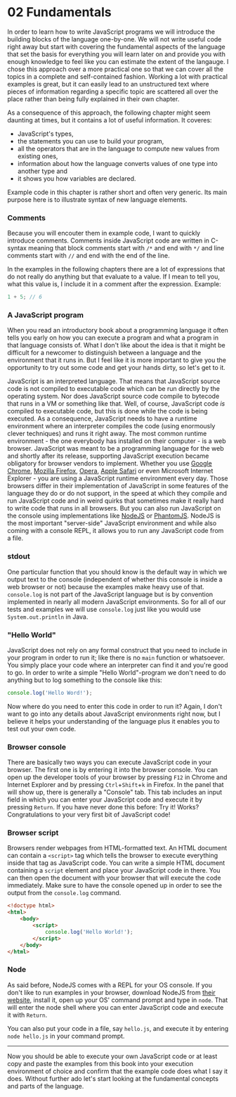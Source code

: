 # 02 Fundamentals

In order to learn how to write JavaScript programs we will introduce the building blocks of the language one-by-one. We will not write useful code right away but start with covering the fundamental aspects of the language that set the basis for everything you will learn later on and provide you with enough knowledge to feel like you can estimate the extent of the langauge. I chose this approach over a more practical one so that we can cover all the topics in a complete and self-contained fashion. Working a lot with practical examples is great, but it can easily lead to an unstructured text where pieces of information regarding a specific topic are scattered all over the place rather than being fully explained in their own chapter.

As a consequence of this approach, the following chapter might seem daunting at times, but it contains a lot of useful information. It coveres:
- JavaScript's types, 
- the statements you can use to build your program, 
- all the operators that are in the language to compute new values from existing ones, 
- information about how the language converts values of one type into another type and
- it shows you how variables are declared.

Example code in this chapter is rather short and often very generic. Its main purpose here is to illustrate syntax of new language elements.

### Comments
Because you will encouter them in example code, I want to quickly introduce comments. Comments inside JavaScript code are written in C-syntax meaning that block comments start with `/*` and end with `*/` and line comments start with `//` and end with the end of the line. 

In the examples in the following chapters there are a lot of expressions that do not really do anything but that evaluate to a value. If I mean to tell you, what this value is, I include it in a comment after the expression. Example:
```javascript
1 + 5; // 6
```

### A JavaScript program
When you read an introductory book about a programming language it often tells you early on how you can execute a program and what a program in that language consists of. What I don't like about the idea is that it might be difficult for a newcomer to distinguish between a language and the environment that it runs in. But I feel like it is more important to give you the opportunity to try out some code and get your hands dirty, so let's get to it.

JavaScript is an interpreted language. That means that JavaScript source code is not compiled to executable code which can be run directly by the operating system. Nor does JavaScript source code compile to bytecode that runs in a VM or something like that. Well, of course, JavaScript code *is* compiled to executable code, but this is done while the code is being executed. As a consequence, JavaScript needs to have a runtime environment where an interpreter compiles the code (using enormously clever techniques) and runs it right away. The most common runtime environment - the one everybody has installed on their computer - is a web browser. JavaScript was meant to be a programming language for the web and shortly after its release, supporting JavaScript execution became obligatory for browser vendors to implement. Whether you use [Google Chrome](https://www.google.com/intl/en/chrome/browser/), [Mozilla Firefox](https://www.mozilla.org/en-US/firefox/), [Opera](http://www.opera.com/), [Apple Safari](http://www.apple.com/safari/) or even Microsoft Internet Explorer - you are using a JavaScript runtime environment every day. Those browsers differ in their implementation of JavaScript in some features of the language they do or do not support, in the speed at which they compile and run JavaScript code and in weird quirks that sometimes make it really hard to write code that runs in all browsers. But you can also run JavaScript on the console using implementations like [NodeJS](http://nodejs.org/) or [PhantomJS](http://phantomjs.org/). NodeJS is the most important "server-side" JavaScript environment and while also coming with a console REPL, it allows you to run any JavaScript code from a file.

### stdout
One particular function that you should know is the default way in which we output text to the console (independent of whether this console is inside a web browser or not) because the examples make heavy use of that. `console.log` is not part of the JavaScript language but is by convention implemented in nearly all modern JavaScript environments. So for all of our tests and examples we will use `console.log` just like you would use `System.out.println` in Java.

### "Hello World"
JavaScript does not rely on any formal construct that you need to include in your program in order to run it; like there is no `main` function or whatsoever. You simply place your code where an interpreter can find it and you're good to go. In order to write a simple "Hello World"-program we don't need to do anything but to log something to the console like this:
```javascript
console.log('Hello Word!');
```
Now where do you need to enter this code in order to run it? Again, I don't want to go into any details about JavaScript environments right now, but I believe it helps your understanding of the language plus it enables you to test out your own code.

### Browser console
There are basically two ways you can execute JavaScript code in your browser. The first one is by entering it into the browser console. You can open up the developer tools of your browser by pressing `F12` in Chrome and Internet Explorer and by pressing `Ctrl`+`Shift`+`k` in Firefox. In the panel that will show up, there is generally a "Console" tab. This tab includes an input field in which you can enter your JavaScript code and execute it by pressing `Return`. If you have never done this before: Try it! Works? Congratulations to your very first bit of JavaScript code!

### Browser script
Browsers render webpages from HTML-formatted text. An HTML document can contain a `<script>` tag which tells the browser to execute everything inside that tag as JavaScript code. You can write a simple HTML document containing a `script` element and place your JavaScript code in there. You can then open the document with your browser that will execute the code immediately. Make sure to have the console opened up in order to see the output from the `console.log` command.
```HTML
<!doctype html>
<html>
    <body>
        <script>
            console.log('Hello World!');
        </script>
    </body>
</html>
```

### Node
As said before, NodeJS comes with a REPL for your OS console. If you don't like to run examples in your browser, download NodeJS from [their website](http://www.nodejs.org), install it, open up your OS' command prompt and type in `node`. That will enter the node shell where you can enter JavaScript code and execute it with `Return`.

You can also put your code in a file, say `hello.js`, and execute it by entering `node hello.js` in your command prompt.

---

Now you should be able to execute your own JavaScript code or at least copy and paste the examples from this book into your execution environment of choice and confirm that the example code does what I say it does. Without further ado let's start looking at the fundamental concepts and parts of the language.